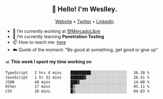 <h2 align="center">👋 Hello! I'm Weslley.</h2>
<p align="center">
  <a href="http://weslleyneri.com.br">Website</a> •
  <a href="https://twitter.com/Weslley_Neri">Twitter</a> •
  <a href="https://www.linkedin.com/in/weslley-neri-3658908b">LinkedIn</a>
</p>


- 🔭 I’m currently working at [@MercadoLibre](https://github.com/mercadolibre)
- 🌱 I’m currently learning **Penetration Testing**
- 📫 How to reach me: [here](mailto:weslley39@gmail.com)
- ☁️ Quote of the moment: "Be good at something, get good or give up"

📊 **This week I spent my time working on**
<!--START_SECTION:waka-->

```txt
TypeScript   2 hrs 4 mins    █████████░░░░░░░░░░░░░░░░   36.30 %
JavaScript   1 hr 31 mins    ██████▓░░░░░░░░░░░░░░░░░░   26.51 %
JSON         48 mins         ███▓░░░░░░░░░░░░░░░░░░░░░   14.00 %
Other        17 mins         █▒░░░░░░░░░░░░░░░░░░░░░░░   05.11 %
CSV          16 mins         █▒░░░░░░░░░░░░░░░░░░░░░░░   04.83 %
```

<!--END_SECTION:waka-->

<!-- Inspired by https://github.com/gruselhaus/gruselhaus -->